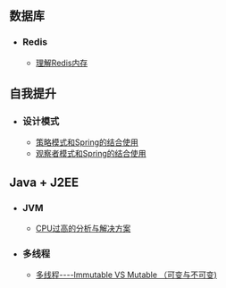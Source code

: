 ## 数据库

 - ### Redis
   - [理解Redis内存](DB/redis/RedisMemory.md)

## 自我提升

 - ### 设计模式
   - [策略模式和Spring的结合使用](Promotion/DesignPatterns/StrategyPattern.md)
   - [观察者模式和Spring的结合使用](Promotion/DesignPatterns/ObserverPattern.md)

## Java + J2EE

 - ### JVM
   - [CPU过高的分析与解决方案](JavaJ2EE/JVM/SolveCPUHigher.md)
   
 - ### 多线程
   - [多线程----Immutable VS Mutable （可变与不可变)](JavaJ2EE/Concurrent/Immutable.md)

  

